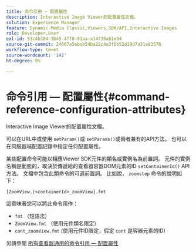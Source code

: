 ```yaml
---
title: 命令引用 — 配置屬性
description: Interactive Image Viewer的配置屬性文檔。
solution: Experience Manager
feature: Dynamic Media Classic,Viewers,SDK/API,Interactive Images
role: Developer,User
exl-id: 53c4b304-3b45-4ff0-91aa-a14f39ab1e94
source-git-commit: 24667a5ebab54ba22c4a3f6b52d19d7a31a93576
workflow-type: tm+mt
source-wordcount: '142'
ht-degree: 0%

---
```


# 命令引用 — 配置屬性{#command-reference-configuration-attributes}

Interactive Image Viewer的配置屬性文檔。

可以在URL中或使用 `setParam()`或 `setParams()`或兩者兼有的API方法。 也可以在伺服器端配置記錄中指定任何配置屬性。

某些配置命令可能以相應Viewer SDK元件的類名或實例名為前置詞。 元件的實例名稱是動態的，取決於傳遞給的查看器容器DOM元素的ID `setContainerId()` API方法。 文檔中包含此類命令的可選前置詞。 比如說， `zoomstep` 命令的說明如下：

`[ZoomView.|<containerId>_zoomView].fmt`

這意味著您可以將此命令用作：

* `fmt` （短語法）
* `ZoomView.fmt` （使用元件類名限定）
* `cont_zoomView.fmt` (使用元件ID限定，假定 `cont` 是容器元素的ID)

另請參閱 [所有查看器通用的命令引用 — 配置屬性](../../../r-html5-viewer-20-cmdref-configattrib/r-html5-viewer-20-cmdref-configattrib.md#concept-850e0f2c49b949deb7cfbfd330d329bd)
